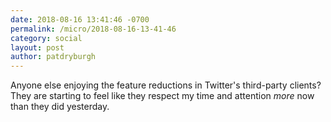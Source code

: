 ```yaml
---
date: 2018-08-16 13:41:46 -0700
permalink: /micro/2018-08-16-13-41-46
category: social
layout: post
author: patdryburgh
---
```


Anyone else enjoying the feature reductions in Twitter's third-party clients? They are starting to feel like they respect my time and attention _more_ now than they did yesterday.